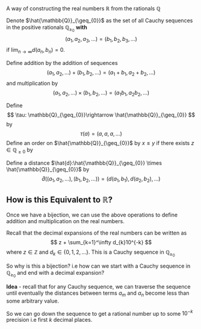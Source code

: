 A way of constructing the real numbers $\mathbb{R}$ from the rationals $\mathbb{Q}$

Denote $\hat{\mathbb{Q}}_{\geq_{0}}$ as the set of all Cauchy sequences in the positive rationals $\mathbb{Q}_{\geq_{0}}$ **with**
$$
(a_{1},a_{2},a_{3},\dots) = (b_{1},b_{2},b_{3},\dots)
$$
if $\lim_{n\rightarrow \infty} d(a_{n},b_{n})=0$. 

Define addition by the addition of sequences
$$
(a_{1},a_{2},\dots) + (b_{1},b_{2},\dots) = (a_{1}+b_{1},a_{2}+b_{2},\dots)
$$
and multiplication by
$$
(a_{1},a_{2},\dots)\times(b_{1},b_{2},\dots) = (a_{1}b_{1}, a_{2}b_{2},\dots)
$$

Define 
$$
\tau: \mathbb{Q}_{\geq_{0}}\rightarrow \hat{\mathbb{Q}}_{\geq_{0}}
$$
by 
$$
\tau(a) = (a,a,a,\dots)
$$
Define an order on $\hat{\mathbb{Q}}_{\geq_{0}}$ by $x\leq y$ if there exists $z\in \mathbb{Q}_{\geq 0}$ by

Define a distance $\hat{d}:\hat{\mathbb{Q}}_{\geq_{0}} \times \hat{\mathbb{Q}}_{\geq_{0}}$ by
$$
\hat{d}((a_{1},a_{2},\dots), (b_{1},b_{2},\dots)) = (d(a_{1},b_{1}), d(a_{2},b_{2}),\dots)
$$
## How is this Equivalent to $\mathbb{R}$?

Once we have a bijection, we can use the above operations to define addition and multiplication on the real numbers.

Recall that the decimal expansions of the real numbers can be written as
$$
z + \sum_{k=1}^\infty d_{k}10^{-k}
$$
where $z\in \mathbb{Z}$ and $d_{k} \in \{0,1,2,\dots\}$. This is a Cauchy sequence in $\mathbb{Q}_{\geq_{0}}$

So why is this a bijection? i.e how can we start with a Cauchy sequence in $\mathbb{Q}_{\geq_{0}}$ and end with a decimal expansion?

**Idea** - recall that for any Cauchy sequence, we can traverse the sequence until eventually the distances between terms $a_m$ and $a_n$ become less than some arbitrary value.

So we can go down the sequence to get a rational number up to some $10^{-k}$ precision i.e first $k$ decimal places.